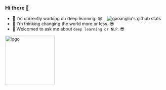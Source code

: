 

### Hi there 👋

<img align="right" src="https://github-readme-stats.vercel.app/api?username=gaoangliu&show_icons=true&theme=vue" alt="gaoangliu's github stats" />

- 🌈 I’m currently working on deep learning. 😎
- 🤔 I'm thinking changing the world more or less. 😎
- 💬 Welcomed to ask me about `deep learning or NLP`. 😎
<!-- - 📫 How to reach me: -->

<img src="https://github-profile-trophy.vercel.app/?username=gaoangliu&theme=flat&column=7&margin-w=10" alt="logo" height="160" align="center" />

